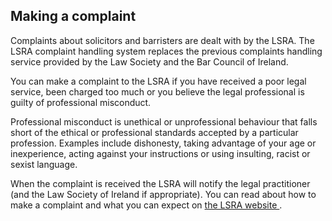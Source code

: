 ##  Making a complaint

Complaints about solicitors and barristers are dealt with by the LSRA. The
LSRA complaint handling system replaces the previous complaints handling
service provided by the Law Society and the Bar Council of Ireland.

You can make a complaint to the LSRA if you have received a poor legal
service, been charged too much or you believe the legal professional is guilty
of professional misconduct.

Professional misconduct is unethical or unprofessional behaviour that falls
short of the ethical or professional standards accepted by a particular
profession. Examples include dishonesty, taking advantage of your age or
inexperience, acting against your instructions or using insulting, racist or
sexist language.

When the complaint is received the LSRA will notify the legal practitioner
(and the Law Society of Ireland if appropriate). You can read about how to
make a complaint and what you can expect on [ the LSRA website
](https://www.lsra.ie/make-a-complaint/) .
